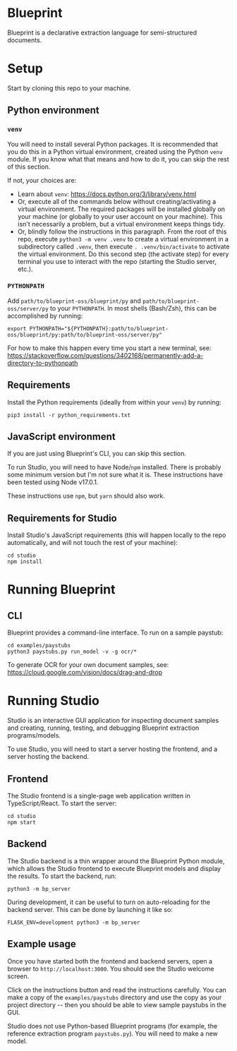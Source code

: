 # Blueprint

Blueprint is a declarative extraction language for semi-structured documents.

# Setup

Start by cloning this repo to your machine.

## Python environment

### `venv`

You will need to install several Python packages. It is recommended that you
do this in a Python virtual environment, created using the Python `venv` module.
If you know what that means and how to do it, you can skip the rest of this
section.

If not, your choices are:

- Learn about `venv`: <https://docs.python.org/3/library/venv.html>
- Or, execute all of the commands below without creating/activating a virtual
  environment. The required packages will be installed globally on your machine
  (or globally to your user account on your machine). This isn't necessarily a
  problem, but a virtual environment keeps things tidy.
- Or, blindly follow the instructions in this paragraph. From the root of this
  repo, execute `python3 -m venv .venv` to create a virtual environment in a
  subdirectory called `.venv`, then execute `. .venv/bin/activate` to activate
  the virtual environment. Do this second step (the activate step) for every
  terminal you use to interact with the repo (starting the Studio server, etc.).

### `PYTHONPATH`

Add `path/to/blueprint-oss/blueprint/py` and `path/to/blueprint-oss/server/py`
to your `PYTHONPATH`. In most shells (Bash/Zsh), this can be accomplished by
running:

```
export PYTHONPATH="${PYTHONPATH}:path/to/blueprint-oss/blueprint/py:path/to/blueprint-oss/server/py"
```

For how to make this happen every time you start a new terminal, see:
<https://stackoverflow.com/questions/3402168/permanently-add-a-directory-to-pythonpath>

## Requirements

Install the Python requirements (ideally from within your `venv`) by running:

```
pip3 install -r python_requirements.txt
```

## JavaScript environment

If you are just using Blueprint's CLI, you can skip this section.

To run Studio, you will need to have Node/`npm` installed. There is probably
some minimum version but I'm not sure what it is. These instructions have been
tested using Node v17.0.1.

These instructions use `npm`, but `yarn` should also work.

## Requirements for Studio

Install Studio's JavaScript requirements (this will happen locally to the repo
automatically, and will not touch the rest of your machine):

```
cd studio
npm install
```

# Running Blueprint

## CLI

Blueprint provides a command-line interface. To run on a sample paystub:

```
cd examples/paystubs
python3 paystubs.py run_model -v -g ocr/*
```

To generate OCR for your own document samples, see:
<https://cloud.google.com/vision/docs/drag-and-drop>

# Running Studio

Studio is an interactive GUI application for inspecting document samples and
creating, running, testing, and debugging Blueprint extraction programs/models.

To use Studio, you will need to start a server hosting the frontend, and a
server hosting the backend.

## Frontend

The Studio frontend is a single-page web application written in
TypeScript/React. To start the server:

```
cd studio
npm start
```

## Backend

The Studio backend is a thin wrapper around the Blueprint Python module, which
allows the Studio frontend to execute Blueprint models and display the results.
To start the backend, run:

```
python3 -m bp_server
```

During development, it can be useful to turn on auto-reloading for the backend
server. This can be done by launching it like so:

```
FLASK_ENV=development python3 -m bp_server
```

## Example usage

Once you have started both the frontend and backend servers, open a browser to
`http://localhost:3000`. You should see the Studio welcome screen.

Click on the instructions button and read the instructions carefully. You can
make a copy of the `examples/paystubs` directory and use the copy as your
project directory -- then you should be able to view sample paystubs in the GUI.

Studio does not use Python-based Blueprint programs (for example, the reference
extraction program `paystubs.py`). You will need to make a new model.
